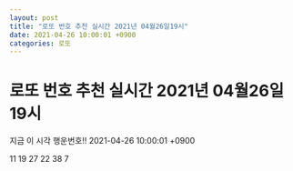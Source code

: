 ```yaml
---
layout: post
title: "로또 번호 추천 실시간 2021년 04월26일19시"
date: 2021-04-26 10:00:01 +0900
categories: 로또
---
```


# 로또 번호 추천 실시간 2021년 04월26일19시

지금 이 시각 행운번호!! 2021-04-26 10:00:01 +0900

 11  19  27  22  38  7 

